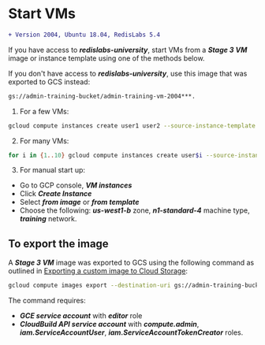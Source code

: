 # Start VMs

```diff
+ Version 2004, Ubuntu 18.04, RedisLabs 5.4
```

If you have access to ***redislabs-university***, start VMs from a ***Stage 3 VM*** image or instance template using one of the methods below.

If you don't have access to ***redislabs-university***, use this image that was exported to GCS instead:

```bash
gs://admin-training-bucket/admin-training-vm-2004***.
```

1. For a few VMs:

```bash
gcloud compute instances create user1 user2 --source-instance-template admin-training-3 --zone=us-west1-b
```

2. For many VMs:

```bash
for i in {1..10} gcloud compute instances create user$i --source-instance-template admin-training-3 --zone=us-west1-b
```

3. For manual start up:
- Go to GCP console, ***VM instances***
- Click ***Create Instance***
- Select ***from image*** or ***from template***
- Choose the following: ***us-west1-b*** zone, ***n1-standard-4*** machine type, ***training*** network.

## To export the image

A ***Stage 3 VM*** image was exported to GCS using the following command as outlined in [Exporting a custom image to Cloud Storage](https://cloud.google.com/compute/docs/images/export-image):

```bash
gcloud compute images export --destination-uri gs://admin-training-bucket/admin-training-vm-2004 --image admin-training-3
```

The command requires:
- ***GCE service account*** with ***editor*** role
- ***CloudBuild API service account*** with ***compute.admin***, ***iam.ServiceAccountUser***,  ***iam.ServiceAccountTokenCreator*** roles.

